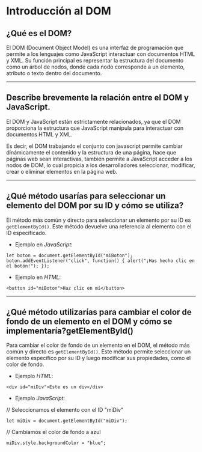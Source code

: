 # Introducción al DOM

## ¿Qué es el DOM?

El DOM (Document Object Model) es una interfaz de programación que permite a los lenguajes como JavaScript interactuar con documentos HTML y XML. Su función principal es representar la estructura del documento como un árbol de nodos, donde cada nodo corresponde a un elemento, atributo o texto dentro del documento.

---
## Describe brevemente la relación entre el DOM y JavaScript.

El DOM y JavaScript están estrictamente relacionados,  ya que el DOM proporciona la estructura que JavaScript manipula para interactuar con documentos HTML y XML. 

Es decir, el DOM trabajando el conjunto con javascript permite  cambiar dinámicamente el contenido y la estructura de una página, hace que páginas web sean interactivas, también permite a  JavaScript acceder a los nodos de DOM, lo cual propicia a los desarrolladores seleccionar, modificar, crear o eliminar elementos en la página web.

---
## ¿Qué método usarías para seleccionar un elemento del DOM por su ID y cómo se utiliza?

El método más común y directo para seleccionar un elemento por su ID es `getElementById()`. Este método devuelve una referencia al elemento con el ID especificado.

- Ejemplo en *JavaScript*: 

`let boton = document.getElementById("miBoton");
boton.addEventListener("click", function() {
  alert("¡Has hecho clic en el botón!");
});`

- Ejemplo en *HTML*:

`<button id="miBoton">Haz clic en mí</button>`

---
## ¿Qué método utilizarías para cambiar el color de fondo de un elemento en el DOM y cómo se implementaría?getElementById()

Para cambiar el color de fondo de un elemento en el DOM, el método más común y directo es  `getElementById()`. Este método permite seleccionar un elemento específico por su ID y luego modificar sus propiedades, como el color de fondo. 

- Ejemplo *HTML*:

`<div id="miDiv">Este es un div</div>`

- Ejemplo *JavaScript*:

// Seleccionamos el elemento con el ID "miDiv"

`let miDiv = document.getElementById("miDiv");`

// Cambiamos el color de fondo a azul

`miDiv.style.backgroundColor = "blue";` 
